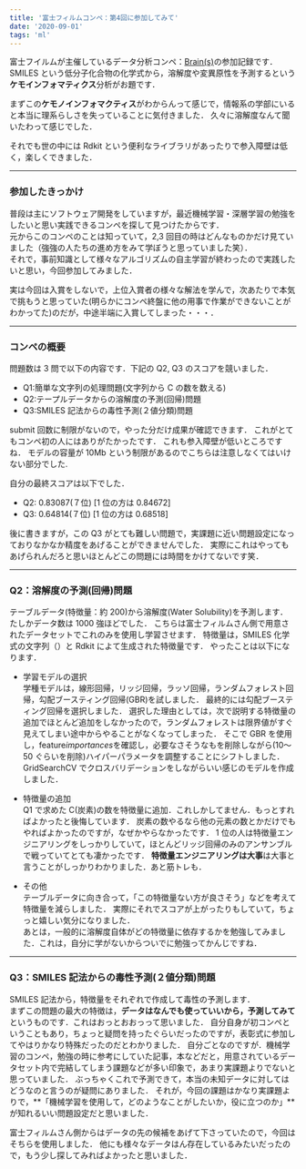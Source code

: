 ```yaml
---
title: '富士フィルムコンペ：第4回に参加してみて'
date: '2020-09-01'
tags: 'ml'
---
```


富士フイルムが主催しているデータ分析コンペ：[Brain(s)](http://fujifilmdatasciencechallnge.mystrikingly.com/)の参加記録です．
SMILES という低分子化合物の化学式から，溶解度や変異原性を予測するという**ケモインフォマティクス**分析がお題です．

まずこの**ケモノインフォマクティス**がわからんって感じで，情報系の学部にいると本当に理系らしさを失っていることに気付きました．
久々に溶解度なんて聞いたわって感じでした．

それでも世の中には Rdkit という便利なライブラリがあったりで参入障壁は低く，楽しくできました．

---

### 参加したきっかけ

普段は主にソフトウェア開発をしていますが，最近機械学習・深層学習の勉強をしたいと思い実践できるコンペを探して見つけたからです．  
元からこのコンペのことは知っていて，2,3 回目の時はどんなものかだけ見ていました（強強の人たちの進め方をみて学ぼうと思っていました笑）．  
それで，事前知識として様々なアルゴリズムの自主学習が終わったので実践したいと思い，今回参加してみました．

実は今回は入賞をしないで，上位入賞者の様々な解法を学んで，次あたりで本気で挑もうと思っていた(明らかにコンペ終盤に他の用事で作業ができないことがわかってた)のだが，中途半端に入賞してしまった・・・．

---

### コンペの概要

問題数は 3 問で以下の内容です．下記の Q2, Q3 のスコアを競いました．

- Q1:簡単な文字列の処理問題(文字列から C の数を数える)
- Q2:テープルデータからの溶解度の予測(回帰)問題
- Q3:SMILES 記法からの毒性予測(２値分類)問題

submit 回数に制限がないので，やった分だけ成果が確認できます．
これがとてもコンペ初の人にはありがたかったです．
これも参入障壁が低いところですね．
モデルの容量が 10Mb という制限があるのでこちらは注意しなくてはいけない部分でした.

自分の最終スコアは以下でした．

- Q2: 0.83087(７位) [1 位の方は 0.84672]
- Q3: 0.64814(７位) [1 位の方は 0.68518]

後に書きますが，この Q3 がとても難しい問題で，実課題に近い問題設定になっておりなかなか精度をあげることができませんでした．
実際にこれはやってもあげられんだろと思いほとんどこの問題には時間をかけてないです笑．

---

### Q2：溶解度の予測(回帰)問題

テーブルデータ(特徴量：約 200)から溶解度(Water Solubility)を予測します．  
たしかデータ数は 1000 強ほどでした．
こちらは富士フィルムさん側で用意されたデータセットでこれのみを使用し学習させます．
特徴量は，SMILES 化学式の文字列（）と Rdkit によて生成された特徴量です．
やったことは以下になります．

- 学習モデルの選択  
  学種モデルは，線形回帰，リッジ回帰，ラッソ回帰，ランダムフォレスト回帰，勾配ブースティング回帰(GBR)を試しました．
  最終的には勾配ブースティング回帰を選択しました．
  選択した理由としては，次で説明する特徴量の追加でほとんど追加をしなかったので，ランダムフォレストは限界値がすぐ見えてしまい途中からやることがなくなってしまった．
  そこで GBR を使用し，feature*importances*を確認し，必要なさそうなもを削除しながら(10〜50 ぐらいを削除)ハイパーパラメータを調整することにシフトしました．
  GridSearchCV でクロスバリデーションをしながらいい感じのモデルを作成しました．

- 特徴量の追加  
  Q1 で求めた C(炭素)の数を特徴量に追加．これしかしてません．もっとすればよかったと後悔しています．
  炭素の数やるなら他の元素の数とかだけでもやればよかったのですが，なぜかやらなかったです．
  1 位の人は特徴量エンジニアリングをしっかりしていて，ほとんどリッジ回帰のみのアンサンブルで戦っていてとても凄かったです．
  **特徴量エンジニアリングは大事**は大事と言うことがしっかりわかりました．あと筋トレも．

- その他  
  テーブルデータに向き合って，「この特徴量ない方が良さそう」などを考えて特徴量を減らしました．
  実際にそれでスコアが上がったりもしていて，ちょっと嬉しい気分になりました．  
  あとは，一般的に溶解度自体がどの特徴量に依存するかを勉強してみました．これは，自分に学がないからついでに勉強ってかんじですね．

---

### Q3：SMILES 記法からの毒性予測(２値分類)問題

SMILES 記法から，特徴量をそれぞれで作成して毒性の予測します．  
まずこの問題の最大の特徴は，**データはなんでも使っていいから，予測してみて**というものです．これはおっとおおっって思いました．
自分自身が初コンペということもあり，ちょっと疑問を持ったぐらいだったのですが，表彰式に参加してやはりかなり特殊だったのだとわかりました．
自分ごとなのですが．機械学習のコンペ，勉強の時に参考にしていた記事，本などだと，用意されているデータセット内で完結してしまう課題などが多い印象で，あまり実課題よりでないと思っていました．
ぶっちゃくこれで予測できて，本当の未知データに対してはどうなのと言うのが疑問にありました．
それが，今回の課題はかなり実課題よりで，**「機械学習を使用して，どのようなことがしたいか，役に立つのか」**が知れるいい問題設定だと思いました．

富士フィルムさん側からはデータの先の候補をあげて下さっていたので，今回はそちらを使用しました．
他にも様々なデータはん存在しているみたいだったので，もう少し探してみればよかったと思いました．
